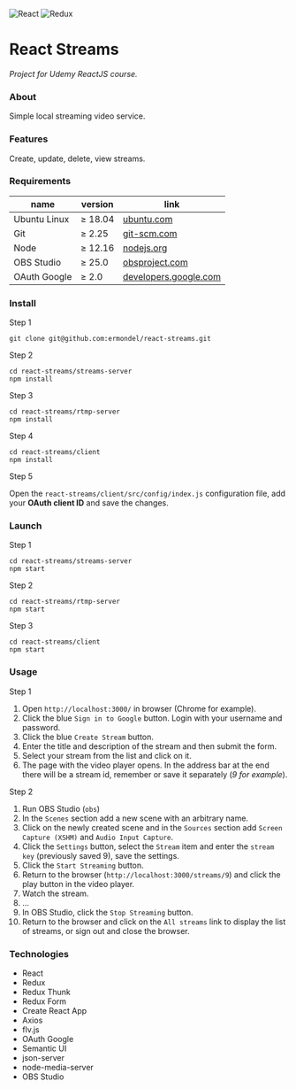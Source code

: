![React](https://github.com/ermondel/wiki/blob/master/files/icons48b/React48b.png) ![Redux](https://github.com/ermondel/wiki/blob/master/files/icons48b/Redux48b.png)

# React Streams

_Project for Udemy ReactJS course._

### About

Simple local streaming video service.

### Features

Create, update, delete, view streams.

### Requirements

| name | version | link |
| --- | --- | --- |
| Ubuntu Linux | ≥ 18.04 | [ubuntu.com](https://ubuntu.com/) |
| Git | ≥ 2.25 | [git-scm.com](https://git-scm.com/) |
| Node | ≥ 12.16 | [nodejs.org](https://nodejs.org/) |
| OBS Studio | ≥ 25.0 | [obsproject.com](https://obsproject.com/) |
| OAuth Google | ≥ 2.0 | [developers.google.com](https://developers.google.com/identity/protocols/oauth2/javascript-implicit-flow) |

### Install

Step 1

```
git clone git@github.com:ermondel/react-streams.git
```

Step 2

```
cd react-streams/streams-server
npm install
```

Step 3

```
cd react-streams/rtmp-server
npm install
```

Step 4

```
cd react-streams/client
npm install
```

Step 5

Open the `react-streams/client/src/config/index.js` configuration file, add your **OAuth client ID** and save the changes.

### Launch

Step 1

```
cd react-streams/streams-server
npm start
```

Step 2

```
cd react-streams/rtmp-server
npm start
```

Step 3

```
cd react-streams/client
npm start
```

### Usage

Step 1

1. Open `http://localhost:3000/` in browser (Chrome for example).
2. Click the blue `Sign in to Google` button. Login with your username and password.
3. Click the blue `Create Stream` button.
4. Enter the title and description of the stream and then submit the form.
5. Select your stream from the list and click on it.
6. The page with the video player opens. In the address bar at the end there will be a stream id, remember or save it separately (_9 for example_).

Step 2

1. Run OBS Studio (`obs`)
2. In the `Scenes` section add a new scene with an arbitrary name.
3. Click on the newly created scene and in the `Sources` section add `Screen Capture (XSHM)` and `Audio Input Capture`.
4. Click the `Settings` button, select the `Stream` item and enter the `stream key` (previously saved 9), save the settings.
5. Click the `Start Streaming` button.
6. Return to the browser (`http://localhost:3000/streams/9`) and click the play button in the video player.
7. Watch the stream.
8. ...
9. In OBS Studio, click the `Stop Streaming` button.
10. Return to the browser and click on the `All streams` link to display the list of streams, or sign out and close the browser.

### Technologies

- React
- Redux
- Redux Thunk
- Redux Form
- Create React App
- Axios
- flv.js
- OAuth Google
- Semantic UI
- json-server
- node-media-server
- OBS Studio
